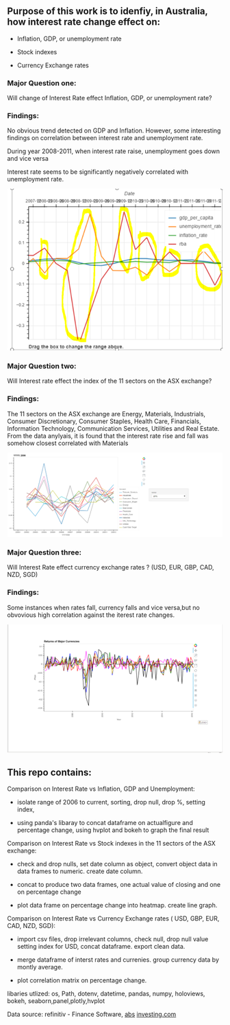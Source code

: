 ## Purpose of this work is to idenfiy, in Australia, how interest rate change effect on:

* Inflation, GDP, or unemployment rate

* Stock indexes

* Currency Exchange rates


### Major Question one:

Will change of Interest Rate effect Inflation, GDP, or unemployment rate?

### Findings:

No obvious trend detected on GDP and Inflation. However, some interesting findings on correlation between interest rate and unemployment rate.

During year 2008-2011, when interest rate raise, unemployment goes down and vice versa

Interest rate seems to be significantly negatively correlated with unemployment rate.

![inflation](https://github.com/Gosper23/Australian-Interest-Rate-Analysis/blob/features_jm/Images/Financial%20Factors.png)

### Major Question two:

Will Interest rate effect the index of the 11 sectors on the ASX exchange?

### Findings:

The 11 sectors on the ASX exchange are Energy, Materials, Industrials, Consumer Discretionary, Consumer Staples, Health Care, Financials, Information Technology, Communication Services, Utilities and Real Estate. 
From the data anylyais, it is found that the interest rate rise and fall was somehow closest correlated with Materials

![inflation](https://github.com/Gosper23/Australian-Interest-Rate-Analysis/blob/features_jm/Images/ASX.png)

### Major Question three:

Will Interest Rate effect currency exchange rates ? (USD, EUR, GBP, CAD, NZD, SGD)

### Findings:

Some instances when rates fall, currency falls and vice versa,but no obvovious high correlation against the iterest rate changes.


![inflation](https://github.com/Gosper23/Australian-Interest-Rate-Analysis/blob/features_jm/Images/Currency%20Graph.png)


## This repo contains:

Comparison on Interest Rate vs Inflation, GDP and Unemployment:

* isolate range of 2006 to current, sorting, drop null, drop %, setting index, 

* using panda's libaray to concat dataframe on actualfigure and percentage change, using hvplot and bokeh to graph the final result

Comparison on Interest Rate vs Stock indexes in the 11 sectors of the ASX exchange:

* check and drop nulls, set date column as object, convert object data in data frames to numeric.
create date column.

* concat to produce two data frames, one actual value of closing and one on percentage change

* plot data frame on percentage change into heatmap. create line graph.



Comparison on Interest Rate vs Currency Exchange rates ( USD, GBP,  EUR, CAD, NZD, SGD): 

* import csv files, drop irrelevant columns, check null, drop null value setting index for USD, concat dataframe.
export clean data.

* merge dataframe of interst rates and currenies. group currency data by montly average.

* plot correlation matrix on percentage change.  


libaries utlized: os, Path, dotenv, datetime, pandas, numpy, holoviews, bokeh, seaborn,panel,plotly,hvplot

Data source: 
refinitiv - Finance Software, 
[abs](https://www.abs.gov.au) 
[investing.com](https://au.investing.com/) 
